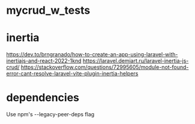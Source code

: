 # mycrud_w_tests

# inertia 
https://dev.to/brngranado/how-to-create-an-app-using-laravel-with-inertiajs-and-react-2022-1knd
https://laravel.demiart.ru/laravel-inertia-js-crud/
https://stackoverflow.com/questions/72995605/module-not-found-error-cant-resolve-laravel-vite-plugin-inertia-helpers

# dependencies
Use npm's --legacy-peer-deps flag
